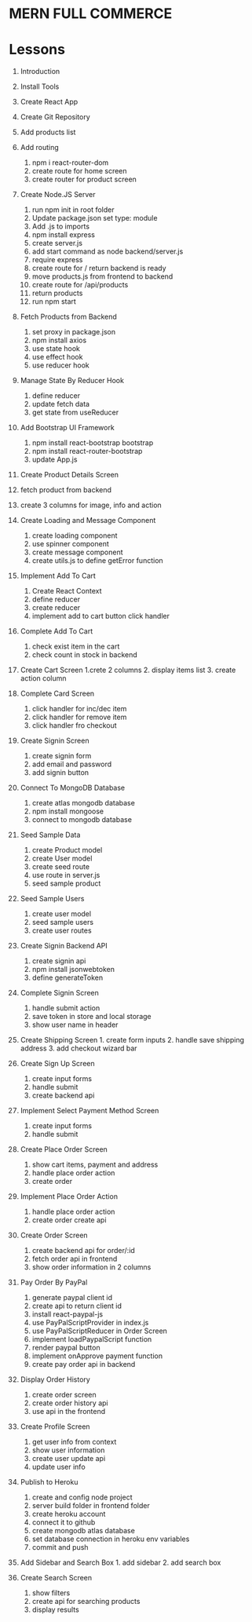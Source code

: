# MERN FULL COMMERCE

# Lessons

1. Introduction
2. Install Tools
3. Create React App
4. Create Git Repository

5. Add products list
6. Add routing
   1. npm i react-router-dom
   2. create route for home screen
   3. create router for product screen
7. Create Node.JS Server
   1. run npm init in root folder
   2. Update package.json set type: module
   3. Add .js to imports
   4. npm install express
   5. create server.js
   6. add start command as node backend/server.js
   7. require express
   8. create route for / return backend is ready
   9. move products.js from frontend to backend
   10. create route for /api/products
   11. return products
   12. run npm start
8. Fetch Products from Backend
   1. set proxy in package.json
   2. npm install axios
   3. use state hook
   4. use effect hook
   5. use reducer hook
9. Manage State By Reducer Hook

   1. define reducer
   2. update fetch data
   3. get state from useReducer

10. Add Bootstrap UI Framework
    1. npm install react-bootstrap bootstrap
    2. npm install react-router-bootstrap
    3. update App.js
11. Create Product Details Screen
12. fetch product from backend
13. create 3 columns for image, info and action

14. Create Loading and Message Component

    1. create loading component
    2. use spinner component
    3. create message component
    4. create utils.js to define getError function

15. Implement Add To Cart

    1. Create React Context
    2. define reducer
    3. create reducer
    4. implement add to cart button click handler

16. Complete Add To Cart

    1. check exist item in the cart
    2. check count in stock in backend

17. Create Cart Screen
    1.crete 2 columns 2. display items list 3. create action column

18. Complete Card Screen
    1. click handler for inc/dec item
    2. click handler for remove item
    3. click handler fro checkout

19. Create Signin Screen
    1. create signin form
    2. add email and password
    3. add signin button

20. Connect To MongoDB Database
    1. create atlas mongodb database
    2. npm install mongoose
    3. connect to mongodb database   

21. Seed Sample Data
    1. create Product model
    2. create User model
    3. create seed route
    4. use route in server.js
    5. seed sample product

22. Seed Sample Users
    1. create user model
    2. seed sample users
    3. create user routes

23. Create Signin Backend API 
    1. create signin api
    2. npm install jsonwebtoken
    3. define generateToken    
24. Complete Signin Screen
    1. handle submit action
    2. save token in store and local storage
    3. show user name in header    
25.  Create Shipping Screen
    1. create form inputs
    2. handle save shipping address
    3. add checkout wizard bar
26. Create Sign Up Screen
    1. create input forms
    2. handle submit
    3. create backend api    
27. Implement Select Payment Method Screen
    1. create input forms
    2. handle submit  
28. Create Place Order Screen
    1. show cart items, payment and address
    2. handle place order action
    3. create order     
29. Implement Place Order Action
    1. handle place order action
    2. create order create api    
30. Create Order Screen
    1. create backend api for order/:id
    2. fetch order api in frontend
    3. show order information in 2 columns  

31. Pay Order By PayPal
    1. generate paypal client id
    2. create api to return client id
    3. install react-paypal-js
    4. use PayPalScriptProvider in index.js
    5. use PayPalScriptReducer in Order Screen
    6. implement loadPaypalScript function
    7. render paypal button
    8. implement onApprove payment function
    9. create pay order api in backend

32. Display Order History
    1. create order screen
    2. create order history api
    3. use api in the frontend

33. Create Profile Screen
    1. get user info from context
    2. show user information
    3. create user update api
    4. update user info   

34. Publish to Heroku
    1. create and config node project
    2. server build folder in frontend folder
    3. create heroku account
    4. connect it to github
    5. create mongodb atlas database
    6. set database connection in heroku env variables
    7. commit and push 

  35. Add Sidebar and Search Box
    1. add sidebar
    2. add search box  
    
36. Create Search Screen
    1. show filters
    2. create api for searching products
    3. display results             
